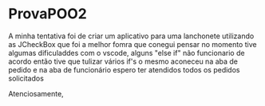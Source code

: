 # ProvaPOO2
A minha tentativa foi de criar um aplicativo para uma lanchonete
utilizando as JCheckBox que foi a melhor fomra que conegui pensar no momento
tive algumas dificuladdes com o vscode, alguns "else if" não funcionario de acordo então tive que tulizar vários if's
o mesmo aconeceu na aba de pedido e na aba de funcionário
espero ter atendidos todos os pedidos solicitados

Atenciosamente,
